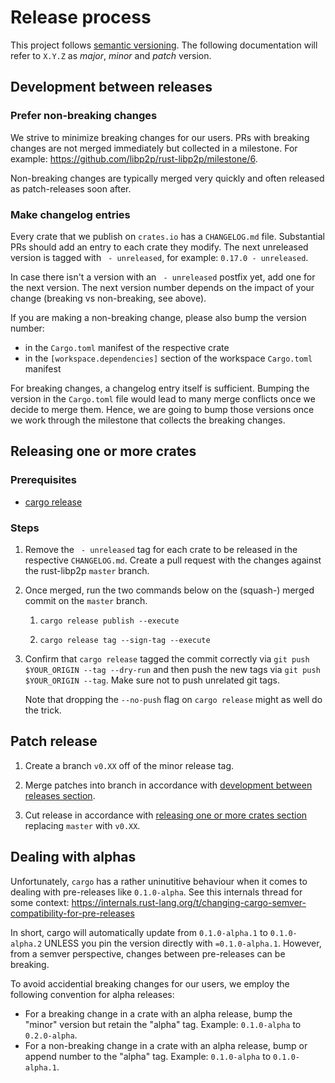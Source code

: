 # Release process

This project follows [semantic versioning](https://semver.org/). The following
documentation will refer to `X.Y.Z` as _major_, _minor_ and _patch_ version.

## Development between releases

### Prefer non-breaking changes

We strive to minimize breaking changes for our users.
PRs with breaking changes are not merged immediately but collected in a milestone.
For example: https://github.com/libp2p/rust-libp2p/milestone/6.

Non-breaking changes are typically merged very quickly and often released as patch-releases soon after.

### Make changelog entries

Every crate that we publish on `crates.io` has a `CHANGELOG.md` file.
Substantial PRs should add an entry to each crate they modify.
The next unreleased version is tagged with ` - unreleased`, for example: `0.17.0 - unreleased`.

In case there isn't a version with an ` - unreleased` postfix yet, add one for the next version.
The next version number depends on the impact of your change (breaking vs non-breaking, see above).

If you are making a non-breaking change, please also bump the version number:

- in the `Cargo.toml` manifest of the respective crate
- in the `[workspace.dependencies]` section of the workspace `Cargo.toml` manifest

For breaking changes, a changelog entry itself is sufficient.
Bumping the version in the `Cargo.toml` file would lead to many merge conflicts once we decide to merge them.
Hence, we are going to bump those versions once we work through the milestone that collects the breaking changes.

## Releasing one or more crates

### Prerequisites

- [cargo release](https://github.com/crate-ci/cargo-release/)

### Steps

1. Remove the ` - unreleased` tag for each crate to be released in the respective `CHANGELOG.md`.
  Create a pull request with the changes against the rust-libp2p `master` branch.

2. Once merged, run the two commands below on the (squash-) merged commit on the `master` branch.

    1. `cargo release publish --execute`

    2. `cargo release tag --sign-tag --execute`

3. Confirm that `cargo release` tagged the commit correctly via `git push
   $YOUR_ORIGIN --tag --dry-run` and then push the new tags via `git push
   $YOUR_ORIGIN --tag`. Make sure not to push unrelated git tags.

   Note that dropping the `--no-push` flag on `cargo release` might as well do
   the trick.

## Patch release

1. Create a branch `v0.XX` off of the minor release tag.

2. Merge patches into branch in accordance with [development between releases section](#development-between-releases).

3. Cut release in accordance with [releasing one or more crates section](#releasing-one-or-more-crates) replacing `master` with `v0.XX`.

## Dealing with alphas

Unfortunately, `cargo` has a rather uninutitive behaviour when it comes to dealing with pre-releases like `0.1.0-alpha`.
See this internals thread for some context: https://internals.rust-lang.org/t/changing-cargo-semver-compatibility-for-pre-releases

In short, cargo will automatically update from `0.1.0-alpha.1` to `0.1.0-alpha.2` UNLESS you pin the version directly with `=0.1.0-alpha.1`.
However, from a semver perspective, changes between pre-releases can be breaking.

To avoid accidential breaking changes for our users, we employ the following convention for alpha releases:

- For a breaking change in a crate with an alpha release, bump the "minor" version but retain the "alpha" tag.
  Example: `0.1.0-alpha` to `0.2.0-alpha`.
- For a non-breaking change in a crate with an alpha release, bump or append number to the "alpha" tag.
  Example: `0.1.0-alpha` to `0.1.0-alpha.1`.
